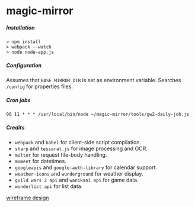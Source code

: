 # magic-mirror

##### Installation

```
> npm install
> webpack --watch
> node node-app.js
```

##### Configuration
Assumes that `BASE_MIRROR_DIR` is set as environment variable.
Searches `/config` for properties files.

##### Cron jobs
```
00 11 * * * /usr/local/bin/node ~/magic-mirror/tools/gw2-daily-job.js
```

##### Credits
* `webpack` and `babel` for client-side script compilation.
* `sharp` and `tessarat.js` for image processing and OCR.
* `multer` for request file-body handling.
* `moment` for datetimes.
* `googleapis` and `google-auth-library` for calendar support.
* `weather-icons` and `wunderground` for weather display.
* `guild wars 2 api` and `wanikani api` for game data.
* `wunderlist api` for list data.

[wireframe design](https://wireframe.cc/Cdvuhh)
